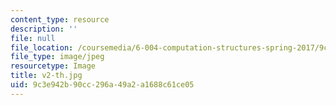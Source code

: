 ```yaml
---
content_type: resource
description: ''
file: null
file_location: /coursemedia/6-004-computation-structures-spring-2017/9c3e942b90cc296a49a2a1688c61ce05_v2-th.jpg
file_type: image/jpeg
resourcetype: Image
title: v2-th.jpg
uid: 9c3e942b-90cc-296a-49a2-a1688c61ce05
---
```

